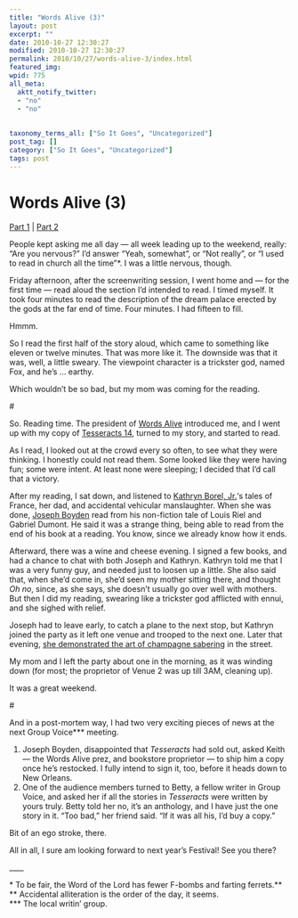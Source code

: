 ```yaml
---
title: "Words Alive (3)"
layout: post
excerpt: ""
date: 2010-10-27 12:30:27
modified: 2010-10-27 12:30:27
permalink: 2010/10/27/words-alive-3/index.html
featured_img: 
wpid: 775
all_meta: 
  aktt_notify_twitter:
  - "no"
  - "no"
  
  
taxonomy_terms_all: ["So It Goes", "Uncategorized"]
post_tag: []
category: ["So It Goes", "Uncategorized"]
tags: post
---
```


# Words Alive (3)

[Part 1](http://www.patrickjohanneson.com/deardiary/2010/10/19/words-alive-1/) | [Part 2](http://www.patrickjohanneson.com/deardiary/2010/10/26/words-alive-2/)

People kept asking me all day — all week leading up to the weekend, really: “Are you nervous?” I’d answer “Yeah, somewhat”, or “Not really”, or “I used to read in church all the time”\*. I was a little nervous, though.

Friday afternoon, after the screenwriting session, I went home and — for the first time — read aloud the section I’d intended to read. I timed myself. It took four minutes to read the description of the dream palace erected by the gods at the far end of time. Four minutes. I had fifteen to fill.

Hmmm.

So I read the first half of the story aloud, which came to something like eleven or twelve minutes. That was more like it. The downside was that it was, well, a little sweary. The viewpoint character is a trickster god, named Fox, and he’s … earthy.

Which wouldn’t be so bad, but my mom was coming for the reading.

\#

So. Reading time. The president of [Words Alive](http://wordsalivefestival.ca/) introduced me, and I went up with my copy of [Tesseracts 14](http://www.edgewebsite.com/books/tess14/t14-catalog.html), turned to my story, and started to read.

As I read, I looked out at the crowd every so often, to see what they were thinking. I honestly could not read them. Some looked like they were having fun; some were intent. At least none were sleeping; I decided that I’d call that a victory.

After my reading, I sat down, and listened to [Kathryn Borel, Jr.](http://www.kathrynborel.com/)‘s tales of France, her dad, and accidental vehicular manslaughter. When she was done, [Joseph Boyden](http://www.josephboyden.com/) read from his non-fiction tale of Louis Riel and Gabriel Dumont. He said it was a strange thing, being able to read from the end of his book at a reading. You know, since we already know how it ends.

Afterward, there was a wine and cheese evening. I signed a few books, and had a chance to chat with both Joseph and Kathryn. Kathryn told me that I was a very funny guy, and needed just to loosen up a little. She also said that, when she’d come in, she’d seen my mother sitting there, and thought *Oh no*, since, as she says, she doesn’t usually go over well with mothers. But then I did my reading, swearing like a trickster god afflicted with ennui, and she sighed with relief.

Joseph had to leave early, to catch a plane to the next stop, but Kathryn joined the party as it left one venue and trooped to the next one. Later that evening, [she demonstrated the art of champagne sabering](http://www.absurdintellectual.com/2010/10/17/sabering-success/) in the street.

My mom and I left the party about one in the morning, as it was winding down (for most; the proprietor of Venue 2 was up till 3AM, cleaning up).

It was a great weekend.

\#

And in a post-mortem way, I had two very exciting pieces of news at the next Group Voice\*\*\* meeting.

1. Joseph Boyden, disappointed that *Tesseracts* had sold out, asked Keith — the Words Alive prez, and bookstore proprietor — to ship him a copy once he’s restocked. I fully intend to sign it, too, before it heads down to New Orleans.
2. One of the audience members turned to Betty, a fellow writer in Group Voice, and asked her if all the stories in *Tesseracts* were written by yours truly. Betty told her no, it’s an anthology, and I have just the one story in it. “Too bad,” her friend said. “If it was all his, I’d buy a copy.”

Bit of an ego stroke, there.

All in all, I sure am looking forward to next year’s Festival! See you there?

\_\_\_\_

\* To be fair, the Word of the Lord has fewer F-bombs and farting ferrets.\*\*  
\*\* Accidental alliteration is the order of the day, it seems.  
\*\*\* The local writin’ group.